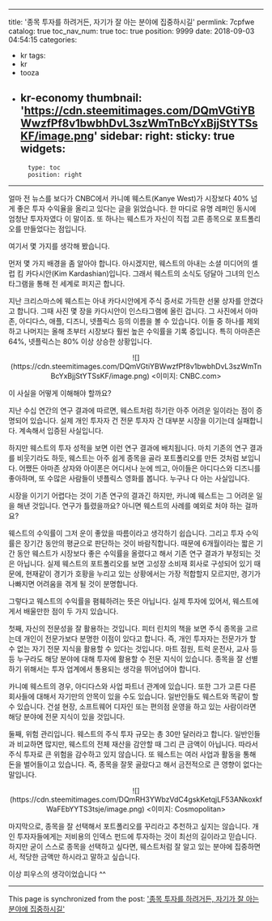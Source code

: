
---
title: '종목 투자를 하려거든, 자기가 잘 아는 분야에 집중하시길'
permlink: 7cpfwe
catalog: true
toc_nav_num: true
toc: true
position: 9999
date: 2018-09-03 04:54:15
categories:
- kr
tags:
- kr
- tooza
- kr-economy
thumbnail: 'https://cdn.steemitimages.com/DQmVGtiYBWwzfPf8v1bwbhDvL3szWmTnBcYxBjjStYTSsKF/image.png'
sidebar:
    right:
        sticky: true
widgets:
    -
        type: toc
        position: right
---


얼마 전 뉴스를 보다가 CNBC에서 카니예 웨스트(Kanye West)가 시장보다 40% 넘게 좋은 투자 수익율을 올리고 있다는 글을 읽었습니다. 한 마디로 유명 레퍼인 동시에 엄청난 투자자였다 이 말이죠.  또 하나는 웨스트가 자신이 직접 고른 종목으로 포트폴리오를 만들었다는 점입니다. 

여기서 몇 가지를 생각해 봤습니다.  

먼저 몇 가지 배경을 좀 알아야 합니다. 아시겠지만, 웨스트의 아내는 소셜 미디어의 셀럽 킴 카다시안(Kim Kardashian)입니다. 그래서 웨스트의 소식도 덩달아 그녀의 인스타그램을 통해 전 세계로 퍼지곤 합니다. 

지난 크리스마스에 웨스트는 아내 카다시안에게 주식 증서로 가득한 선물 상자를 안겼다고 합니다.  그때 사진 몇 장을 카다시안이 인스타그램에 올린 겁니다. 그 사진에서 아마존, 아디다스, 애플, 디즈니, 넷플릭스 등의 이름을 볼 수 있습니다. 이들 중 하나를 제외하고 나머지는 올해 초부터 시장보다 훨씬 높은 수익률을 기록 중입니다. 특히 아마존은 64%, 넷플릭스는 80% 이상 상승한 상황입니다.  

<center>
![](https://cdn.steemitimages.com/DQmVGtiYBWwzfPf8v1bwbhDvL3szWmTnBcYxBjjStYTSsKF/image.png)
<이미지: CNBC.com>
</center>

이 사실을 어떻게 이해해야 할까요?  

지난 수십 연간의 연구 결과에 따르면, 웨스트처럼 하기란 아주 어려운 일이라는 점이 증명되어 있습니다. 실제 개인 투자자 건 전문 투자자 건 대부분 시장을 이기는데 실패합니다. 계속해서 입증된 사실입니다.  

하지만 웨스트의 투자 성적을 보면 이런 연구 결과에 배치됩니다. 마치 기존의 연구 결과를 비웃기라도 하듯, 웨스트는 아주 쉽게 종목을 골라 포트폴리오를 만든 것처럼 보입니다. 어쨌든 아마존 상자와 아이폰은 어디서나 눈에 띄고, 아이들은 아디다스와 디즈니를 좋아하며, 또 수많은 사람들이 넷플릭스 영화를 봅니다. 누구나 다 아는 사실입니다. 

시장을 이기기 어렵다는 것이 기존 연구의 결과긴 하지만, 카니예 웨스트는 그 어려운 일을 해낸 것입니다. 연구가 틀렸을까요? 아니면 웨스트의 사례를 예외로 처야 하는 걸까요?  

웨스트의 수익률이 그저 운이 좋았을 따름이라고 생각하기 쉽습니다. 그리고 투자 수익률은 장기간 동안의 평균으로 판단하는 것이 바람직합니다. 때문에 6개월이라는 짧은 기간 동안 웨스트가 시장보다 좋은 수익률을 올렸다고 해서 기존 연구 결과가 부정되는 것은 아닙니다. 실제 웨스트의 포트폴리오를 보면 고성장 소비재 회사로 구성되어 있기 때문에, 현재같이 경기가 호황을 누리고 있는 상황에서는 가장 적합할지 모르지만, 경기가 나빠지면 어려움을 겪게 될 것이 분명합니다. 

그렇다고 웨스트의 수익률을 폄훼하려는 뜻은 아닙니다. 실제 투자에 있어서, 웨스트에게서 배울만한 점이 두 가지 있습니다. 

첫째, 자신의 전문성을 잘 활용하는 것입니다. 피터 린치의 책을 보면 주식 종목을 고르는데 개인이 전문가보다 분명한 이점이 있다고 합니다. 즉, 개인 투자자는 전문가가 할 수 없는 자기 전문 지식을 활용할 수 있다는 것입니다. 마트 점원, 트럭 운전사, 교사 등등 누구라도 해당 분야에 대해 투자에 활용할 수 전문 지식이 있습니다.  종목을 잘 선별하기 위해서는 투자 업계에서 통용되는 생각을 뛰어넘어야 합니다. 

카니예 웨스트의 경우, 아디다스와 사업 파트너 관계에 있습니다. 또한 그가 고른 다른 회사들에 대해서 자기만의 안목이 있을 수도 있습니다. 일반인들도 웨스트와 똑같이 할 수 있습니다. 건설 현장, 소프트웨어 디자인 또는 편의점 운영을 하고 있는 사람이라면 해당 분야에 전문 지식이 있을 것입니다.  

둘째, 위험 관리입니다. 웨스트의 주식 투자 규모는 총 30만 달러라고 합니다. 일반인들과 비교하면 많지만, 웨스트의 전체 재산을 감안할 때 그리 큰 금액이 아닙니다. 따라서 주식 투자로 큰 위험을 감수하고 있지 않습니다. 또 웨스트는 여러 사업과 활동을 통해 돈을 벌어들이고 있습니다. 즉, 종목을 잘못 골랐다고 해서 금전적으로 큰 영향이 없다는 말입니다.  

<center>
![](https://cdn.steemitimages.com/DQmRH3YWbzVdC4gskKetqjLF53ANkoxkfWaFEbYYTS3tsje/image.png)
<이미지: Cosmopolitan>
</center>

마지막으로, 종목을 잘 선택해서 포트폴리오를 꾸리라고 추천하고 싶지는 않습니다. 개인 투자자들에게는  저비용의 인덱스 펀드에 투자하는 것이 최선의 길이라고 믿습니다. 하지만 굳이 스스로 종목을 선택하고 싶다면, 웨스트처럼 잘 알고 있는 분야에 집중하면서, 적당한 금액만 하시라고 말하고 싶습니다. 

이상 피우스의 생각이었습니다 ^^

- - -

This page is synchronized from the post: ['종목 투자를 하려거든, 자기가 잘 아는 분야에 집중하시길'](https://steemit.com/@pius.pius/7cpfwe)
